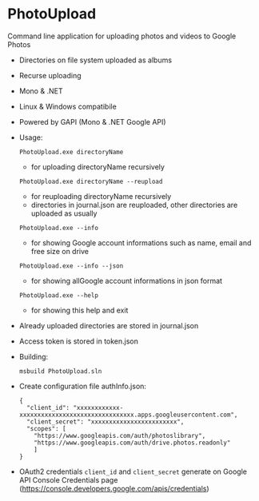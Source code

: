 # PhotoUpload

Command line application for uploading photos and videos to Google Photos

- Directories on file system uploaded as albums
- Recurse uploading

- Mono & .NET
- Linux & Windows compatibile
- Powered by GAPI (Mono & .NET Google API)

- Usage:

  `PhotoUpload.exe directoryName`

    - for uploading directoryName recursively

  `PhotoUpload.exe directoryName --reupload`

    - for reuploading directoryName recursively
    - directories in journal.json are reuploaded, other directories are uploaded as usually

  `PhotoUpload.exe --info`

    - for showing Google account informations such as name, email and free size on drive

  `PhotoUpload.exe --info --json`

    - for showing allGoogle account informations in json format

  `PhotoUpload.exe --help`

    - for showing this help and exit


- Already uploaded directories are stored in journal.json
- Access token is stored in token.json

- Building:

	`msbuild PhotoUpload.sln`

- Create configuration file authInfo.json:

	```
	{
	  "client_id": "xxxxxxxxxxxx-xxxxxxxxxxxxxxxxxxxxxxxxxxxxxxxx.apps.googleusercontent.com",
	  "client_secret": "xxxxxxxxxxxxxxxxxxxxxxxx",
	  "scopes": [
	    "https://www.googleapis.com/auth/photoslibrary",
	    "https://www.googleapis.com/auth/drive.photos.readonly"
	    ]
	}
	```

- OAuth2 credentials `client_id` and `client_secret` generate on Google API Console Credentials page (https://console.developers.google.com/apis/credentials)

